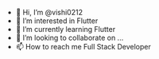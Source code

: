 - 👋 Hi, I’m @vishi0212
- 👀 I’m interested in Flutter
- 🌱 I’m currently learning Flutter
- 💞️ I’m looking to collaborate on ...
- 📫 How to reach me Full Stack Developer

<!---
vishi0212/vishi0212 is a ✨ special ✨ repository because its `README.md` (this file) appears on your GitHub profile.
You can click the Preview link to take a look at your changes.
--->
